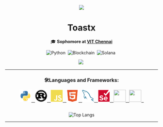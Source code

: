 
<div id="header" align="center">
  <img src="https://pbs.twimg.com/media/E-OFkpyVkAMAGKB?format=png&name=360x360" width="250"/>
</div>
<div align = "center">
   
  # Toastx
  
  🎓 **Sophomore at [VIT Chennai](https://chennai.vit.ac.in)**
 
  <img src="https://img.shields.io/badge/-Python-important" alt="Python"/>&nbsp;
  <img src="https://img.shields.io/badge/-Blockchain-blue" alt="Blockchain"/>&nbsp;
  <img src="https://img.shields.io/badge/-Solana-blueviolet" alt="Solana"/>&nbsp;
  
   
  
  
  
  <img src="https://pbs.twimg.com/media/E9uj0NDX0AAPE9g?format=png&name=360x360" width ="50"/>&nbsp;
  
  
  
 </div>
  
 ---
 <div id="header" align="center">
  
 ### 🛠️Languages and Frameworks:
 
<div>
  <a href = "https://www.python.org">
  <img src="https://github.com/devicons/devicon/blob/master/icons/python/python-original.svg" width="40" height="40"/"https://www.python.org">&nbsp;&nbsp;
    </a>
  <a href = "https://www.rust-lang.org">
  <img src="https://github.com/devicons/devicon/blob/master/icons/rust/rust-plain.svg" width="40" height="40"/>&nbsp;&nbsp;
  </a>
  <a href = "https://www.javascript.com">
  <img src="https://github.com/devicons/devicon/blob/master/icons/javascript/javascript-plain.svg" width="40" height="40"/>&nbsp;&nbsp;
  </a>
  <a href = "https://html.com">
  <img src="https://github.com/devicons/devicon/blob/master/icons/html5/html5-original.svg" width="40" height="40"/>&nbsp;&nbsp;
  </a>
  <a href = "https://www.mysql.com">
  <img src="https://github.com/devicons/devicon/blob/master/icons/mysql/mysql-original.svg" width="40" height="40"/>&nbsp;&nbsp;
  </a>
  <a href = "https://www.selenium.dev">
  <img src="https://github.com/devicons/devicon/blob/master/icons/selenium/selenium-original.svg" width="40" height="40"/>&nbsp;&nbsp;
  </a>
  <a href = "https://www.hikari-py.dev">
  <img src="https://www.hikari-py.dev/logo.png" width="40" height="40"/>&nbsp;&nbsp;
  </a>
  <a href = "https://solana.com">
  <img src="https://cryptologos.cc/logos/solana-sol-logo.png" width="40" height="40"/>&nbsp;&nbsp;
  </a>
  <br>
  
  </br>
  
  ![Top Langs](https://github-readme-stats.vercel.app/api/top-langs/?username=toastx&layout=compact&theme=tokyonight)
  
  
</div>
</div>

---
<div>


</div>

